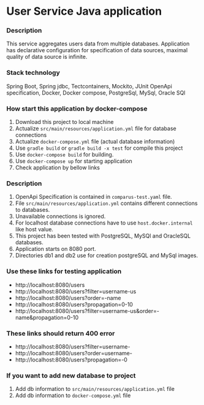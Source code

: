 # User Service Java application

### Description
This service aggregates users data from multiple databases. 
Application has declarative configuration for specification of data sources, maximal quality of data source is infinite. 

### Stack technology
Spring Boot, Spring jdbc, Tectcontainers, Mockito, JUnit 
OpenApi specification, Docker, Docker compose,
PostgreSql, MySql, Oracle SQl

### How start this application by docker-compose
1. Download this project to local machine
2. Actualize `src/main/resources/application.yml` file for database connections 
3. Actualize `docker-compose.yml` file (actual database information)
4. Use `gradle build` or `gradle build -x test` for compile this project
5. Use `docker-compose build` for building.
6. Use `docker-compose up` for starting application
7. Check application by bellow links

### Description
1. OpenApi Specification is contained in `comparus-test.yaml` file.
2. File `src/main/resources/application.yml` contains different connections to databases.
3. Unavailable connections is ignored.
4. For localhost database connections have to use `host.docker.internal` like host value. 
5. This project has been tested with PostgreSQL, MySQl and OracleSQL databases.
6. Application starts on 8080 port.
7. Directories db1 and db2 use for creation postgreSQL and MySql images. 

### Use these links for testing application
 - http://localhost:8080/users
 - http://localhost:8080/users?filter=username-us
 - http://localhost:8080/users?order=-name
 - http://localhost:8080/users?propagation=0-10
 - http://localhost:8080/users?filter=username-us&order=-name&propagation=0-10
### These links should return 400 error
 - http://localhost:8080/users?filter=username-
 - http://localhost:8080/users?order=username-
 - http://localhost:8080/users?propagation=-0

### If you want to add new database to project
1. Add db information to `src/main/resources/application.yml` file
2. Add db information to `docker-compose.yml` file
